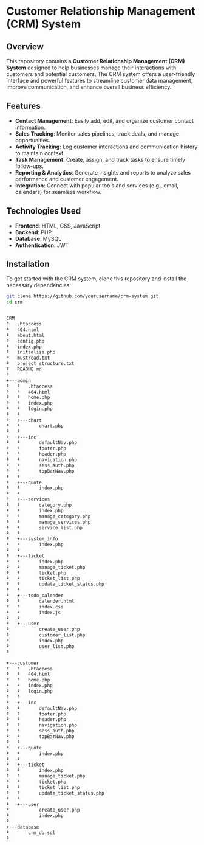 # Customer Relationship Management (CRM) System

## Overview

This repository contains a **Customer Relationship Management (CRM) System** designed to help businesses manage their interactions with customers and potential customers. The CRM system offers a user-friendly interface and powerful features to streamline customer data management, improve communication, and enhance overall business efficiency.

## Features

- **Contact Management**: Easily add, edit, and organize customer contact information.
- **Sales Tracking**: Monitor sales pipelines, track deals, and manage opportunities.
- **Activity Tracking**: Log customer interactions and communication history to maintain context.
- **Task Management**: Create, assign, and track tasks to ensure timely follow-ups.
- **Reporting & Analytics**: Generate insights and reports to analyze sales performance and customer engagement.
- **Integration**: Connect with popular tools and services (e.g., email, calendars) for seamless workflow.

## Technologies Used

- **Frontend**: HTML, CSS, JavaScript
- **Backend**: PHP
- **Database**: MySQL
- **Authentication**: JWT

## Installation

To get started with the CRM system, clone this repository and install the necessary dependencies:

```bash
git clone https://github.com/yourusername/crm-system.git
cd crm


CRM
ª   .htaccess
ª   404.html
ª   about.html
ª   config.php
ª   index.php
ª   initialize.php
ª   mustread.txt
ª   project_structure.txt
ª   README.md
ª   
+---admin
ª   ª   .htaccess
ª   ª   404.html
ª   ª   home.php
ª   ª   index.php
ª   ª   login.php
ª   ª   
ª   +---chart
ª   ª       chart.php
ª   ª       
ª   +---inc
ª   ª       defaultNav.php
ª   ª       footer.php
ª   ª       header.php
ª   ª       navigation.php
ª   ª       sess_auth.php
ª   ª       topBarNav.php
ª   ª       
ª   +---quote
ª   ª       index.php
ª   ª       
ª   +---services
ª   ª       category.php
ª   ª       index.php
ª   ª       manage_category.php
ª   ª       manage_services.php
ª   ª       service_list.php
ª   ª       
ª   +---system_info
ª   ª       index.php
ª   ª       
ª   +---ticket
ª   ª       index.php
ª   ª       manage_ticket.php
ª   ª       ticket.php
ª   ª       ticket_list.php
ª   ª       update_ticket_status.php
ª   ª       
ª   +---todo_calender
ª   ª       calender.html
ª   ª       index.css
ª   ª       index.js
ª   ª       
ª   +---user
ª           create_user.php
ª           customer_list.php
ª           index.php
ª           user_list.php
ª           

+---customer
ª   ª   .htaccess
ª   ª   404.html
ª   ª   home.php
ª   ª   index.php
ª   ª   login.php
ª   ª   
ª   +---inc
ª   ª       defaultNav.php
ª   ª       footer.php
ª   ª       header.php
ª   ª       navigation.php
ª   ª       sess_auth.php
ª   ª       topBarNav.php
ª   ª       
ª   +---quote
ª   ª       index.php
ª   ª       
ª   +---ticket
ª   ª       index.php
ª   ª       manage_ticket.php
ª   ª       ticket.php
ª   ª       ticket_list.php
ª   ª       update_ticket_status.php
ª   ª       
ª   +---user
ª           create_user.php
ª           index.php
ª           
+---database
ª       crm_db.sql
ª       
